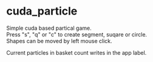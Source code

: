 # cuda_particle

Simple cuda based partical game.   
Press "s", "q" or "c" to create segment, suqare or circle.   
Shapes can be moved by left mouse click.   

Current particles in basket count writes in the app label.
